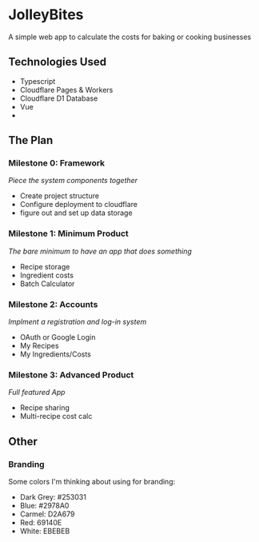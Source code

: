 # JolleyBites
A simple web app to calculate the costs for baking or cooking businesses

## Technologies Used

- Typescript
- Cloudflare Pages & Workers
- Cloudflare D1 Database
- Vue
- 

## The Plan

### Milestone 0: Framework
_Piece the system components together_
- Create project structure
- Configure deployment to cloudflare
- figure out and set up data storage
  
### Milestone 1: Minimum Product
_The bare minimum to have an app that does something_
- Recipe storage
- Ingredient costs
- Batch Calculator

### Milestone 2: Accounts
_Implment a registration and log-in system_
- OAuth or Google Login
- My Recipes
- My Ingredients/Costs

### Milestone 3: Advanced Product
_Full featured App_
- Recipe sharing
- Multi-recipe cost calc

## Other
### Branding
Some colors I'm thinking about using for branding:
- Dark Grey: #253031
- Blue: #2978A0
- Carmel: D2A679
- Red: 69140E
- White: EBEBEB
